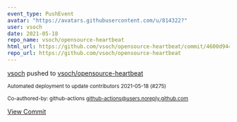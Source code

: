 ```yaml
---
event_type: PushEvent
avatar: "https://avatars.githubusercontent.com/u/814322?"
user: vsoch
date: 2021-05-18
repo_name: vsoch/opensource-heartbeat
html_url: https://github.com/vsoch/opensource-heartbeat/commit/4600d944393f81e94d01884178ff867219143a44
repo_url: https://github.com/vsoch/opensource-heartbeat
---
```


<a href='https://github.com/vsoch' target='_blank'>vsoch</a> pushed to <a href='https://github.com/vsoch/opensource-heartbeat' target='_blank'>vsoch/opensource-heartbeat</a>

<small>Automated deployment to update contributors 2021-05-18 (#275)

Co-authored-by: github-actions <github-actions@users.noreply.github.com></small>

<a href='https://github.com/vsoch/opensource-heartbeat/commit/4600d944393f81e94d01884178ff867219143a44' target='_blank'>View Commit</a>